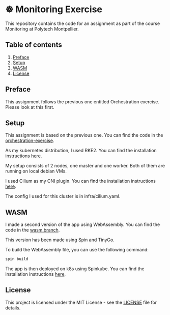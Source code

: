# ☸️ Monitoring Exercise

This repository contains the code for an assignment as part of the course Monitoring at Polytech Montpellier.

## Table of contents

1. [Preface](#preface)
2. [Setup](#setup)
3. [WASM](#wasm)
4. [License](#license)

## Preface

This assignment follows the previous one entitled Orchestration exercise. Please look at this first.

## Setup

This assignment is based on the previous one. You can find the code in the [orchestration-exercise](ihttps://github.com/do3-2023/nta-kube).

As my kubernetes distribution, I used RKE2. You can find the installation instructions [here](https://rke2.io/).

My setup consists of 2 nodes, one master and one worker. Both of them are running on local debian VMs.

I used Cilium as my CNI plugin. You can find the installation instructions [here](https://docs.cilium.io/en/v1.10/gettingstarted/k8s-install-default/).

The config I used for this cluster is in infra/cilium.yaml.

## WASM

I made a second version of the app using WebAssembly. You can find the code in the [wasm branch](https://github.com/do3-2023/nta-monitoring/tree/spinkube).

This version has been made using Spin and TinyGo.

To build the WebAssembly file, you can use the following command:

```bash
spin build
```

The app is then deployed on k8s using Spinkube. You can find the installation instructions [here](https://www.spinkube.dev/).

## License

This project is licensed under the MIT License - see the [LICENSE](LICENSE) file for details.
